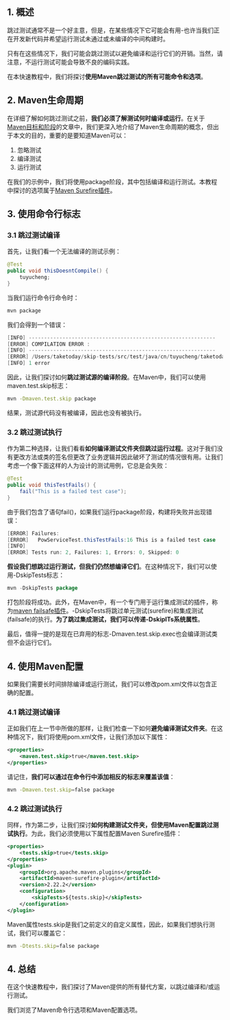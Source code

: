 ## 1. 概述

跳过测试通常不是一个好主意，但是，在某些情况下它可能会有用-也许当我们正在开发新代码并希望运行测试未通过或未编译的中间构建时。

只有在这些情况下，我们可能会跳过测试以避免编译和运行它们的开销。当然，请注意，不运行测试可能会导致不良的编码实践。

在本快速教程中，我们将探讨**使用Maven跳过测试的所有可能命令和选项**。

## 2. Maven生命周期

在详细了解如何跳过测试之前，**我们必须了解测试何时编译或运行**。在关于[Maven目标和阶段](https://www.baeldung.com/maven-goals-phases)的文章中，我们更深入地介绍了Maven生命周期的概念，但出于本文的目的，重要的是要知道Maven可以：

1.  忽略测试
2.  编译测试
3.  运行测试

在我们的示例中，我们将使用package阶段，其中包括编译和运行测试。本教程中探讨的选项属于[Maven Surefire插件](https://maven.apache.org/surefire/maven-surefire-plugin/)。

## 3. 使用命令行标志

### 3.1 跳过测试编译

首先，让我们看一个无法编译的测试示例：

```java
@Test
public void thisDoesntCompile() {
    tuyucheng;
}
```

当我们运行命令行命令时：

```bash
mvn package
```

我们会得到一个错误：

```java
[INFO] -------------------------------------------------------------
[ERROR] COMPILATION ERROR :
[INFO] -------------------------------------------------------------
[ERROR] /Users/taketoday/skip-tests/src/test/java/cn/tuyucheng/taketoday/skiptests/PowServiceTest.java:[11,9] not a statement
[INFO] 1 error
```

因此，让我们探讨如何**跳过测试源的编译阶段**。在Maven中，我们可以使用maven.test.skip标志：

```bash
mvn -Dmaven.test.skip package
```

结果，测试源代码没有被编译，因此也没有被执行。

### 3.2 跳过测试执行

作为第二种选择，让我们看看**如何编译测试文件夹但跳过运行过程**。这对于我们没有更改方法或类的签名但更改了业务逻辑并因此破坏了测试的情况很有用。让我们考虑一个像下面这样的人为设计的测试用例，它总是会失败：

```java
@Test
public void thisTestFails() {
    fail("This is a failed test case");
}
```

由于我们包含了语句fail()，如果我们运行package阶段，构建将失败并出现错误：

```java
[ERROR] Failures:
[ERROR]   PowServiceTest.thisTestFails:16 This is a failed test case
[INFO]
[ERROR] Tests run: 2, Failures: 1, Errors: 0, Skipped: 0
```

**假设我们想跳过运行测试，但我们仍然想编译它们**。在这种情况下，我们可以使用-DskipTests标志：

```java
mvn -DskipTests package
```

打包阶段将成功。此外，在Maven中，有一个专门用于运行集成测试的插件，称为[maven failsafe插件](https://maven.apache.org/surefire-archives/surefire-2.17/maven-failsafe-plugin/examples/skipping-test.html)。-DskipTests将跳过单元测试(surefire)和集成测试(failsafe)的执行。**为了跳过集成测试，我们可以传递-DskipITs系统属性**。

最后，值得一提的是现在已弃用的标志-Dmaven.test.skip.exec也会编译测试类但不会运行它们。

## 4. 使用Maven配置

如果我们需要长时间排除编译或运行测试，我们可以修改pom.xml文件以包含正确的配置。

### 4.1 跳过测试编译

正如我们在上一节中所做的那样，让我们检查一下如何**避免编译测试文件夹**。在这种情况下，我们将使用pom.xml文件，让我们添加以下属性：

```xml
<properties>
    <maven.test.skip>true</maven.test.skip>
</properties>
```

请记住，**我们可以通过在命令行中添加相反的标志来覆盖该值**：

```bash
mvn -Dmaven.test.skip=false package
```

### 4.2 跳过测试执行

同样，作为第二步，让我们探讨**如何构建测试文件夹，但使用Maven配置跳过测试执行**。为此，我们必须使用以下属性配置Maven Surefire插件：

```xml
<properties>
    <tests.skip>true</tests.skip>
</properties>
<plugin>
    <groupId>org.apache.maven.plugins</groupId>
    <artifactId>maven-surefire-plugin</artifactId>
    <version>2.22.2</version>
    <configuration>
        <skipTests>${tests.skip}</skipTests>
    </configuration>
</plugin>
```

Maven属性tests.skip是我们之前定义的自定义属性，因此，如果我们想执行测试，我们可以覆盖它：

```bash
mvn -Dtests.skip=false package
```

## 4. 总结

在这个快速教程中，我们探讨了Maven提供的所有替代方案，以跳过编译和/或运行测试。

我们浏览了Maven命令行选项和Maven配置选项。